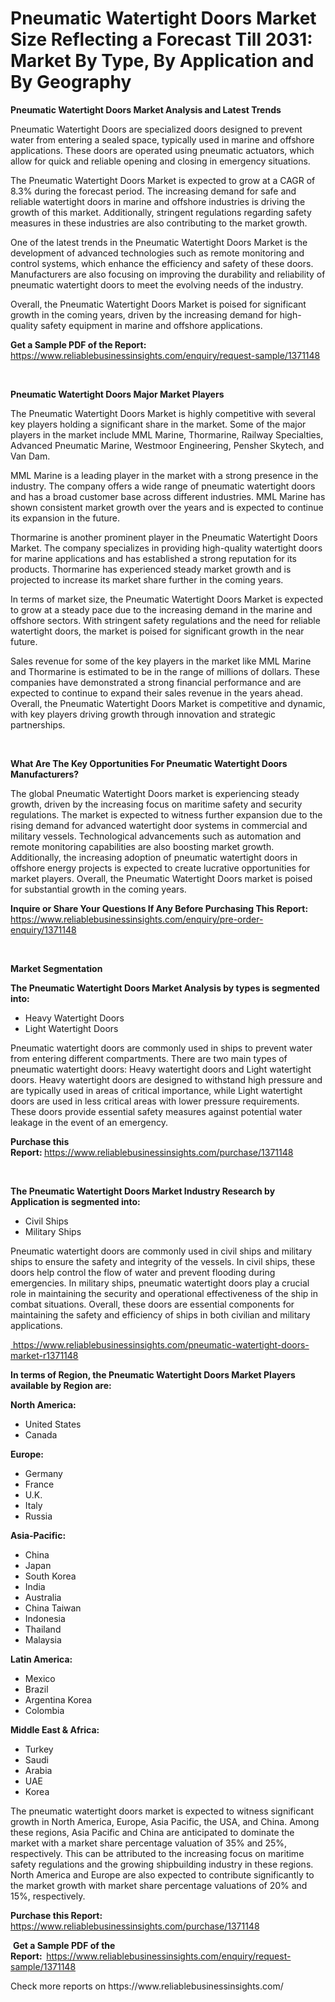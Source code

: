 <p><h1>Pneumatic Watertight Doors Market Size Reflecting a Forecast Till 2031: Market By Type, By Application and By Geography</h1></p><p><strong>Pneumatic Watertight Doors Market Analysis and Latest Trends</strong></p>
<p><p>Pneumatic Watertight Doors are specialized doors designed to prevent water from entering a sealed space, typically used in marine and offshore applications. These doors are operated using pneumatic actuators, which allow for quick and reliable opening and closing in emergency situations.</p><p>The Pneumatic Watertight Doors Market is expected to grow at a CAGR of 8.3% during the forecast period. The increasing demand for safe and reliable watertight doors in marine and offshore industries is driving the growth of this market. Additionally, stringent regulations regarding safety measures in these industries are also contributing to the market growth.</p><p>One of the latest trends in the Pneumatic Watertight Doors Market is the development of advanced technologies such as remote monitoring and control systems, which enhance the efficiency and safety of these doors. Manufacturers are also focusing on improving the durability and reliability of pneumatic watertight doors to meet the evolving needs of the industry.</p><p>Overall, the Pneumatic Watertight Doors Market is poised for significant growth in the coming years, driven by the increasing demand for high-quality safety equipment in marine and offshore applications.</p></p>
<p><strong>Get a Sample PDF of the Report:&nbsp;</strong> <a href="https://www.reliablebusinessinsights.com/enquiry/request-sample/1371148">https://www.reliablebusinessinsights.com/enquiry/request-sample/1371148</a></p>
<p>&nbsp;</p>
<p><strong>Pneumatic Watertight Doors Major Market Players</strong></p>
<p><p>The Pneumatic Watertight Doors Market is highly competitive with several key players holding a significant share in the market. Some of the major players in the market include MML Marine, Thormarine, Railway Specialties, Advanced Pneumatic Marine, Westmoor Engineering, Pensher Skytech, and Van Dam.</p><p>MML Marine is a leading player in the market with a strong presence in the industry. The company offers a wide range of pneumatic watertight doors and has a broad customer base across different industries. MML Marine has shown consistent market growth over the years and is expected to continue its expansion in the future.</p><p>Thormarine is another prominent player in the Pneumatic Watertight Doors Market. The company specializes in providing high-quality watertight doors for marine applications and has established a strong reputation for its products. Thormarine has experienced steady market growth and is projected to increase its market share further in the coming years.</p><p>In terms of market size, the Pneumatic Watertight Doors Market is expected to grow at a steady pace due to the increasing demand in the marine and offshore sectors. With stringent safety regulations and the need for reliable watertight doors, the market is poised for significant growth in the near future.</p><p>Sales revenue for some of the key players in the market like MML Marine and Thormarine is estimated to be in the range of millions of dollars. These companies have demonstrated a strong financial performance and are expected to continue to expand their sales revenue in the years ahead. Overall, the Pneumatic Watertight Doors Market is competitive and dynamic, with key players driving growth through innovation and strategic partnerships.</p></p>
<p>&nbsp;</p>
<p><strong>What Are The Key Opportunities For Pneumatic Watertight Doors Manufacturers?</strong></p>
<p><p>The global Pneumatic Watertight Doors market is experiencing steady growth, driven by the increasing focus on maritime safety and security regulations. The market is expected to witness further expansion due to the rising demand for advanced watertight door systems in commercial and military vessels. Technological advancements such as automation and remote monitoring capabilities are also boosting market growth. Additionally, the increasing adoption of pneumatic watertight doors in offshore energy projects is expected to create lucrative opportunities for market players. Overall, the Pneumatic Watertight Doors market is poised for substantial growth in the coming years.</p></p>
<p><strong>Inquire or Share Your Questions If Any Before Purchasing This Report:</strong> <a href="https://www.reliablebusinessinsights.com/enquiry/pre-order-enquiry/1371148">https://www.reliablebusinessinsights.com/enquiry/pre-order-enquiry/1371148</a></p>
<p>&nbsp;</p>
<p><strong>Market Segmentation</strong></p>
<p><strong>The Pneumatic Watertight Doors Market Analysis by types is segmented into:</strong></p>
<p><ul><li>Heavy Watertight Doors</li><li>Light Watertight Doors</li></ul></p>
<p><p>Pneumatic watertight doors are commonly used in ships to prevent water from entering different compartments. There are two main types of pneumatic watertight doors: Heavy watertight doors and Light watertight doors. Heavy watertight doors are designed to withstand high pressure and are typically used in areas of critical importance, while Light watertight doors are used in less critical areas with lower pressure requirements. These doors provide essential safety measures against potential water leakage in the event of an emergency.</p></p>
<p><strong>Purchase this Report:&nbsp;</strong><a href="https://www.reliablebusinessinsights.com/purchase/1371148">https://www.reliablebusinessinsights.com/purchase/1371148</a></p>
<p>&nbsp;</p>
<p><strong>The Pneumatic Watertight Doors Market Industry Research by Application is segmented into:</strong></p>
<p><ul><li>Civil Ships</li><li>Military Ships</li></ul></p>
<p><p>Pneumatic watertight doors are commonly used in civil ships and military ships to ensure the safety and integrity of the vessels. In civil ships, these doors help control the flow of water and prevent flooding during emergencies. In military ships, pneumatic watertight doors play a crucial role in maintaining the security and operational effectiveness of the ship in combat situations. Overall, these doors are essential components for maintaining the safety and efficiency of ships in both civilian and military applications.</p></p>
<p><a href="https://www.reliablebusinessinsights.com/pneumatic-watertight-doors-market-r1371148">&nbsp;https://www.reliablebusinessinsights.com/pneumatic-watertight-doors-market-r1371148</a></p>
<p><strong>In terms of Region, the Pneumatic Watertight Doors Market Players available by Region are:</strong></p>
<p>
    <p> <strong> North America: </strong>
        <ul>
            <li>United States</li>
            <li>Canada</li>
        </ul>
        </p> 
    <p> <strong> Europe: </strong>
        <ul>
            <li>Germany</li>
            <li>France</li>
            <li>U.K.</li>
            <li>Italy</li>
            <li>Russia</li>
        </ul>
        </p> 
    <p> <strong> Asia-Pacific: </strong>
        <ul>
            <li>China</li>
            <li>Japan</li>
            <li>South Korea</li>
            <li>India</li>
            <li>Australia</li>
            <li>China Taiwan</li>
            <li>Indonesia</li>
            <li>Thailand</li>
            <li>Malaysia</li>
        </ul>
        </p> 
    <p> <strong> Latin America: </strong>
        <ul>
            <li>Mexico</li>
            <li>Brazil</li>
            <li>Argentina Korea</li>
            <li>Colombia</li>
        </ul>
        </p> 
    <p> <strong> Middle East & Africa: </strong>
        <ul>
            <li>Turkey</li>
            <li>Saudi</li>
            <li>Arabia</li>
            <li>UAE</li>
            <li>Korea</li>
        </ul>
    </p>
    </p>
<p><p>The pneumatic watertight doors market is expected to witness significant growth in North America, Europe, Asia Pacific, the USA, and China. Among these regions, Asia Pacific and China are anticipated to dominate the market with a market share percentage valuation of 35% and 25%, respectively. This can be attributed to the increasing focus on maritime safety regulations and the growing shipbuilding industry in these regions. North America and Europe are also expected to contribute significantly to the market growth with market share percentage valuations of 20% and 15%, respectively.</p></p>
<p><strong>Purchase this Report: </strong><a href="https://www.reliablebusinessinsights.com/purchase/1371148">https://www.reliablebusinessinsights.com/purchase/1371148</a></p>
<p>&nbsp;<strong>Get a Sample PDF of the Report:&nbsp;&nbsp;</strong><a href="https://www.reliablebusinessinsights.com/enquiry/request-sample/1371148">https://www.reliablebusinessinsights.com/enquiry/request-sample/1371148</a></p>
<p><strong></strong></p>
<p>Check more reports on https://www.reliablebusinessinsights.com/</p>